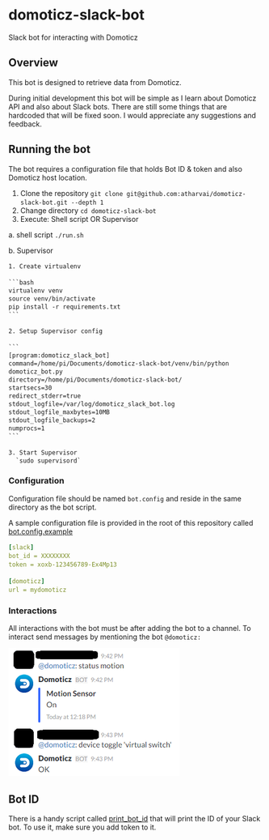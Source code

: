 # domoticz-slack-bot
Slack bot for interacting with Domoticz

## Overview
This bot is designed to retrieve data from Domoticz.

During initial development this bot will be simple as I learn about Domoticz API and also about Slack bots. There are still some things that are hardcoded that will be fixed soon.
I would appreciate any suggestions and feedback.

## Running the bot
The bot requires a configuration file that holds Bot ID & token and also Domoticz host location. 

1. Clone the repository
`git clone git@github.com:atharvai/domoticz-slack-bot.git --depth 1`
2. Change directory
`cd domoticz-slack-bot`
3. Execute: Shell script OR Supervisor
  
  a. shell script
    `./run.sh`
  
  b. Supervisor
  
    1. Create virtualenv
    
    ```bash
    virtualenv venv
    source venv/bin/activate
    pip install -r requirements.txt
    ```
    
    2. Setup Supervisor config
    
    ```
    [program:domoticz_slack_bot]
    command=/home/pi/Documents/domoticz-slack-bot/venv/bin/python domoticz_bot.py
    directory=/home/pi/Documents/domoticz-slack-bot/
    startsecs=30
    redirect_stderr=true
    stdout_logfile=/var/log/domoticz_slack_bot.log
    stdout_logfile_maxbytes=10MB
    stdout_logfile_backups=2
    numprocs=1
    ```
    
    3. Start Supervisor
      `sudo supervisord`

### Configuration
Configuration file should be named `bot.config` and reside in the same directory as the bot script.

A sample configuration file is provided in the root of this repository called [bot.config.example](bot.config.example)

```yaml
[slack]
bot_id = XXXXXXXX
token = xoxb-123456789-Ex4Mp13

[domoticz]
url = mydomoticz
```

### Interactions
All interactions with the bot must be after adding the bot to a channel. To interact send messages by mentioning the bot `@domoticz: `

![demo](demo.png "sample")

## Bot ID
There is a handy script called [print_bot_id](print_bot_id.py) that will print the ID of your Slack bot. To use it, make sure you add token to it.
